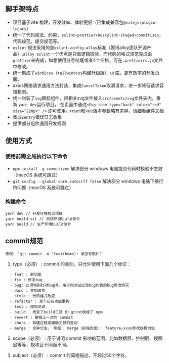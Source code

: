 ## 脚手架特点
* 项目基于vite 构建，开发效率、体验更好（已集成兼容包`@vitejs/plugin-legacy`）
* 统一了代码规法、约束，`eslint+prettier+huskylint-staged+commitizen`，代码规范，提交规范等。
* `eslint` 规法采用的是`eslint-config-alloy`标准（腾讯alloy团队开源产品）,`alloy eslint`一个优点是只做逻辑校验，而代码的格式规范完成由`prettier`来完成，如想使用分号结尾或者4个空格，可在`.prettierrc.js`文件中修改。
* 统一集成了`windicss`（`tailwindcss`构建升级版） ui 库。更有效率的开发页面。
* axios网络请求通用方法封装，集成`CancelToken`取消请求，进一步降低请求容错机制。
* 统一封装了`svg`图标组件，把相关svg文件放入`src/aseets/svg`文件夹内，重新 `yarn dev`运行项目，
在页面中通过`<Svg-icon type="back" color="red" size="220px" />` 即可使用。react和vue版本参数略有差异，请细看组件文档
* 集成`sentry`错误日志收集
* 提供部分组件通用开发规则
## 使用方式

### 使用前需全局执行以下命令
* `npm install -g commitizen` 解决部分 windows 电脑提交代码时校验不生效（macOS 系统可跳过）
* `git config --global core.autocrlf false` 解决部分 windows 电脑下换行符问题（macOS 系统可跳过）

### 构建命令
```
yarn dev // 开发环境启动项目
yarn build:sit // 测试环境build命令
yarn build // 生产环境build命令
```
## commit规范

    示例: `git commit -m "feat(home): 添加导航栏"`

1. type（必须） : commit 的类别，只允许使用下面几个标识：
```
  - feat : 新功能
  - fix : 修复bug
  - bug: 此项特别针对bug号，用于向测试反馈bug列表的bug修改情况
  - docs : 文档改变
  - style : 代码格式改变
  - refactor : 某个已有功能重构
  - test : 增加测试
  - build : 改变了build工具 如 grunt换成了 npm
  - revert : 撤销上一次的 commit
  - chore : 构建过程或辅助工具的变动
  - merge : 合并分支， 例如： merge（前端页面）： feature-xxxx修改线程地址
```
2. scope（必须） : 用于说明 commit 影响的范围，比如数据层、控制层、视图层等等，视项目不同而不同。

3. subject（必须） : commit 的简短描述，不超过50个字符。

